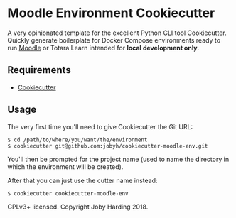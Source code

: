 # Moodle Environment Cookiecutter

A very opinionated template for the excellent Python CLI
tool Cookiecutter. Quickly generate boilerplate for Docker
Compose environments ready to run [Moodle]() or Totara Learn
intended for **local development only**.

## Requirements
- [Cookiecutter](https://github.com/audreyr/cookiecutter)

## Usage

The very first time you'll need to give Cookiecutter the
Git URL:

```
$ cd /path/to/where/you/want/the/environment
$ cookiecutter git@github.com:jobyh/cookiecutter-moodle-env.git
```
You'll then be prompted for the project name (used to name the
directory in which the environment will be created).

After that you can just use the cutter name instead:

```
$ cookiecutter cookiecutter-moodle-env
```

GPLv3+ licensed. Copyright Joby Harding 2018.



